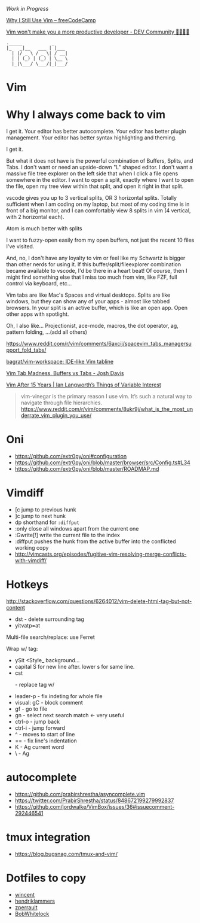_Work in Progress_

[Why I Still Use Vim – freeCodeCamp](https://medium.freecodecamp.org/why-i-still-use-vim-67afd76b4db6)

[Vim won't make you a more productive developer \- DEV Community 👩‍💻👨‍💻](https://dev.to/maestromac/vim-wont-make-you-a-more-productive-developer-h9f)

```
._____           _     
|_   _|__   ___ | |___
  | |/ _ \ / _ \| / __|
  | | (_) | (_) | \__ \
  |_|\___/ \___/|_|___/
```

# Vim

# Why I always come back to vim
I get it. Your editor has better autocomplete. Your editor has better plugin management. Your editor has better syntax highlighting and theming.

I get it.

But what it does not have is the powerful combination of Buffers, Splits, and Tabs. I don't want or need an upside-down "L" shaped editor. I don't want a massive file tree explorer on the left side that when I click a file opens somewhere in the editor. I want to open a split, exactly where I want to open the file, open my tree view within that split, and open it right in that split.

vscode gives you up to 3 vertical splits, OR 3 horizontal splits. Totally sufficient when I am coding on my laptop, but most of my coding time is in front of a big monitor, and I can comfortably view 8 splits in vim (4 vertical, with 2 horizontal each).

Atom is much better with splits

I want to fuzzy-open easily from my open buffers, not just the recent 10 files I've visited.

And, no, I don't have any loyalty to vim or feel like my Schwartz is bigger than other nerds for using it. If this buffer/split/fileexplorer combination became available to vscode, I'd be there in a heart beat! Of course, then I might find something else that I miss too much from vim, like FZF, full control via keyboard, etc...


Vim tabs are like Mac's Spaces and virtual desktops. Splits are like windows, but they can show any of your apps - almost like tabbed browsers. In your split is an active buffer, which is like an open app. Open other apps with spotlight.

Oh, I also like... Projectionist, ace-mode, macros, the dot operator, ag, pattern folding, ...(add all others)

https://www.reddit.com/r/vim/comments/6axcij/spacevim_tabs_managersupport_fold_tabs/

[bagrat/vim-workspace: IDE-like Vim tabline](https://github.com/bagrat/vim-workspace)

[Vim Tab Madness. Buffers vs Tabs - Josh Davis](http://joshldavis.com/2014/04/05/vim-tab-madness-buffers-vs-tabs/)

[Vim After 15 Years \| Ian Langworth’s Things of Variable Interest](https://statico.github.io/vim3.html#buffers-buffers-buffers)

> vim-vinegar is the primary reason I use vim. It’s such a natural way to navigate through file hierarchies.
https://www.reddit.com/r/vim/comments/8ukr9j/what_is_the_most_underrate_vim_plugin_you_use/

# Oni
- https://github.com/extr0py/oni#configuration
- https://github.com/extr0py/oni/blob/master/browser/src/Config.ts#L34
- https://github.com/extr0py/oni/blob/master/ROADMAP.md

# Vimdiff
- [c	jump to previous hunk
- ]c	jump to next hunk
- dp	shorthand for `:diffput`
- :only	close all windows apart from the current one
- :Gwrite[!]	write the current file to the index
- :diffput pushes the hunk from the active buffer into the conflicted working copy
- http://vimcasts.org/episodes/fugitive-vim-resolving-merge-conflicts-with-vimdiff/

# Hotkeys
http://stackoverflow.com/questions/6264012/vim-delete-html-tag-but-not-content
- dst - delete surrounding tag
- yitvatp=at

Multi-file search/replace: use Ferret

Wrap w/ tag:
- ySit <Style_ background... <enter>
- capital S for new line after. lower s for same line.
- cst<p> - replace tag w/ <p>
- leader-p - fix indeting for whole file
- visual: gC - block comment
- gf - go to file
- gn - select next search match <- very useful
- ctrl-o - jump back
- ctrl-i - jump forward
- ^ - moves to start of line
- == - fix line's indentation
- K - Ag current word
- \ - Ag

# autocomplete
- https://github.com/prabirshrestha/asyncomplete.vim
- https://twitter.com/PrabirShrestha/status/848672199279992837
- https://github.com/jordwalke/VimBox/issues/36#issuecomment-292446541

# tmux integration
- https://blog.bugsnag.com/tmux-and-vim/

# Dotfiles to copy
- [wincent](https://github.com/wincent/wincent/tree/7f3f2717dad2c9bb7c14ad568d5b68babc2bf1a3/roles/dotfiles/files/.vim)
- [hendriklammers](https://github.com/hendriklammers/dotfiles/blob/master/.vimrc)
- [zperrault](https://github.com/zperrault/vimrc.js?utm_campaign=React%2BNewsletter&utm_medium=email&utm_source=React_Newsletter_43)
- [BobWhitelock](https://github.com/BobWhitelock/dotfiles/blob/master/vimrc)
